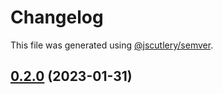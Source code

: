 # Changelog

This file was generated using [@jscutlery/semver](https://github.com/jscutlery/semver).

## [0.2.0](https://github.com/aashis-kishore/sg-demo/compare/v0.1.1...v0.2.0) (2023-01-31)
